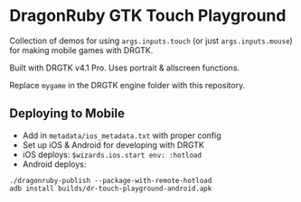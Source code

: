 # DragonRuby GTK Touch Playground

Collection of demos for using `args.inputs.touch` (or just `args.inputs.mouse`) for making mobile games with DRGTK.

Built with DRGTK v4.1 Pro. Uses portrait & allscreen functions.

Replace `mygame` in the DRGTK engine folder with this repository.

## Deploying to Mobile

- Add in `metadata/ios_metadata.txt` with proper config
- Set up iOS & Android for developing with DRGTK
- iOS deploys: `$wizards.ios.start env: :hotload`
- Android deploys:

```
./dragonruby-publish --package-with-remote-hotload
adb install builds/dr-touch-playground-android.apk
```
